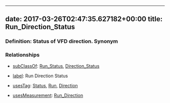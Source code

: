 
---
date: 2017-03-26T02:47:35.627182+00:00
title: Run_Direction_Status
---
### Definition: Status of VFD direction. Synonym

### Relationships

* [subClassOf](http://www.w3.org/2000/01/rdf-schema#subClassOf): [Run_Status](https://brickschema.org/schema/1.0/Brick#Run_Status), [Direction_Status](https://brickschema.org/schema/1.0/Brick#Direction_Status)

* [label](http://www.w3.org/2000/01/rdf-schema#label): Run Direction Status

* [usesTag](https://brickschema.org/schema/1.0/BrickFrame#usesTag): [Status](https://brickschema.org/schema/1.0/BrickTag#Status), [Run](https://brickschema.org/schema/1.0/BrickTag#Run), [Direction](https://brickschema.org/schema/1.0/BrickTag#Direction)

* [usesMeasurement](https://brickschema.org/schema/1.0/BrickFrame#usesMeasurement): [Run_Direction](https://brickschema.org/schema/1.0/Brick#Run_Direction)
